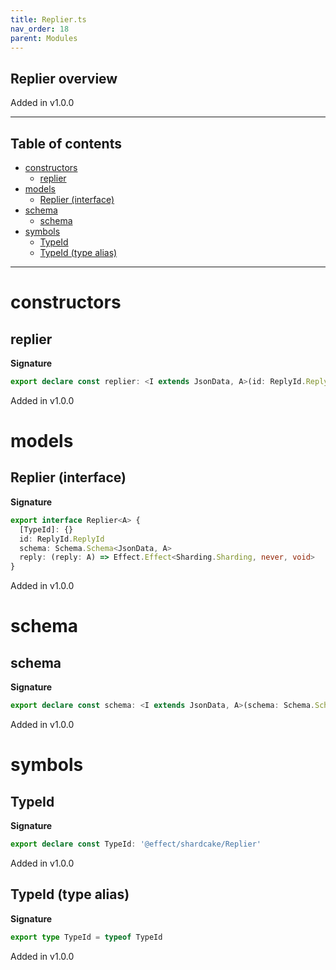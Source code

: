 ```yaml
---
title: Replier.ts
nav_order: 18
parent: Modules
---
```


## Replier overview

Added in v1.0.0

---

<h2 class="text-delta">Table of contents</h2>

- [constructors](#constructors)
  - [replier](#replier)
- [models](#models)
  - [Replier (interface)](#replier-interface)
- [schema](#schema)
  - [schema](#schema-1)
- [symbols](#symbols)
  - [TypeId](#typeid)
  - [TypeId (type alias)](#typeid-type-alias)

---

# constructors

## replier

**Signature**

```ts
export declare const replier: <I extends JsonData, A>(id: ReplyId.ReplyId, schema: Schema.Schema<I, A>) => Replier<A>
```

Added in v1.0.0

# models

## Replier (interface)

**Signature**

```ts
export interface Replier<A> {
  [TypeId]: {}
  id: ReplyId.ReplyId
  schema: Schema.Schema<JsonData, A>
  reply: (reply: A) => Effect.Effect<Sharding.Sharding, never, void>
}
```

Added in v1.0.0

# schema

## schema

**Signature**

```ts
export declare const schema: <I extends JsonData, A>(schema: Schema.Schema<I, A>) => Schema.Schema<I, Replier<A>>
```

Added in v1.0.0

# symbols

## TypeId

**Signature**

```ts
export declare const TypeId: '@effect/shardcake/Replier'
```

Added in v1.0.0

## TypeId (type alias)

**Signature**

```ts
export type TypeId = typeof TypeId
```

Added in v1.0.0
